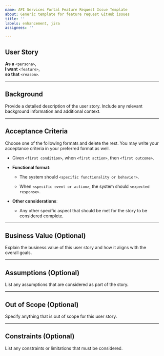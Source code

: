 ```yaml
---
name: API Services Portal Feature Request Issue Template
about: Generic template for feature request GitHub issues
title: ''
labels: enhancement, jira
assignees: ''

---
```


## User Story
 
**As a** `<persona>`,  
**I want** `<feature>`,  
**so that** `<reason>`.
 
---
 
## Background  
Provide a detailed description of the user story. Include any relevant background information and additional context.
 
---
 
## Acceptance Criteria  
 
Choose one of the following formats and delete the rest. You may write your acceptance criteria in your preferred format as well.
 
  
  - Given `<first condition>`, when `<first action>`, then `<first outcome>`.  
 
- **Functional format**:  
  - The system should `<specific functionality or behavior>`.  

  - When `<specific event or action>`, the system should `<expected response>`.  
 
- **Other considerations**:  
  - Any other specific aspect that should be met for the story to be considered complete.  
 
---
 
## Business Value (Optional)  
Explain the business value of this user story and how it aligns with the overall goals.
 
---
 
## Assumptions (Optional)  
List any assumptions that are considered as part of the story.
 
---
 
## Out of Scope (Optional)  
Specify anything that is out of scope for this user story.
 
---
 
## Constraints (Optional)  
List any constraints or limitations that must be considered.
